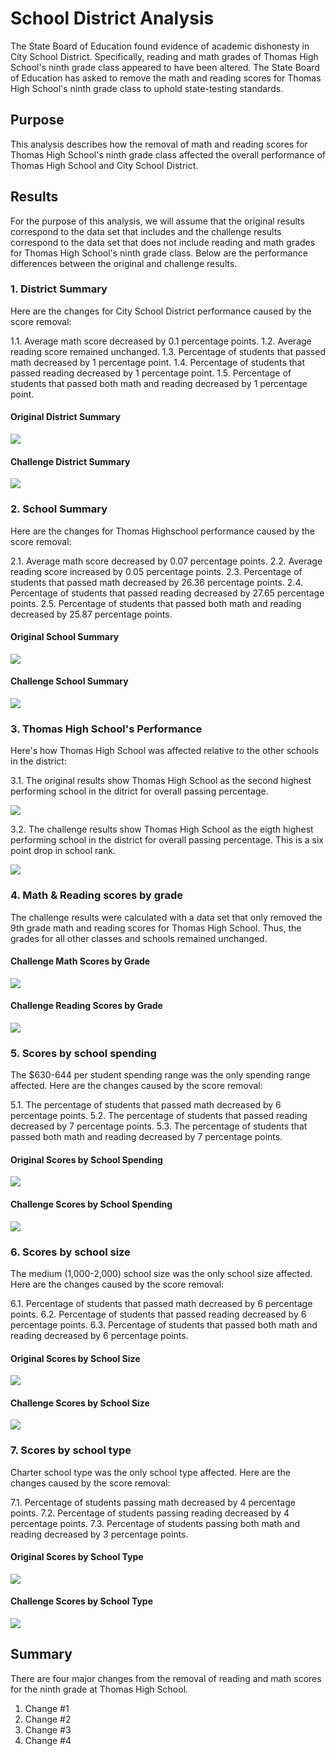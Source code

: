# School District Analysis
The State Board of Education found evidence of academic dishonesty in City School District. Specifically, reading and math grades of Thomas High School's ninth grade class appeared to have been altered. The State Board of Education has asked to remove the math and reading scores for Thomas High School's ninth grade class to uphold state-testing standards. 

## Purpose
This analysis describes how the removal of math and reading scores for Thomas High School's ninth grade class affected the overall performance of Thomas High School and City School District.    

## Results
For the purpose of this analysis, we will assume that the original results correspond to the data set that includes and the challenge results correspond to the data set that does not include reading and math grades for Thomas High School's ninth grade class. Below are the performance differences between the original and challenge results.

### 1. District Summary
Here are the changes for City School District performance caused by the score removal: 

1.1. Average math score decreased by 0.1 percentage points.
1.2. Average reading score remained unchanged.
1.3. Percentage of students that passed math decreased by 1 percentage point. 
1.4. Percentage of students that passed reading decreased by 1 percentage point. 
1.5. Percentage of students that passed both math and reading decreased by 1 percentage point. 

#### Original District Summary
![](Pictures/original_district_summary.png)

#### Challenge District Summary
![](Pictures/challenge_disctrict_summary.png)

### 2. School Summary
Here are the changes for Thomas Highschool performance caused by the score removal: 

2.1. Average math score decreased by 0.07 percentage points. 
2.2. Average reading score increased by 0.05 percentage points. 
2.3. Percentage of students that passed math decreased by 26.36 percentage points. 
2.4. Percentage of students that passed reading decreased by 27.65 percentage points. 
2.5. Percentage of students that passed both math and reading decreased by 25.87 percentage points. 

#### Original School Summary
![](Pictures/original_school_summary.png)

#### Challenge School Summary
![](Pictures/challenge_school_summary.png)

### 3. Thomas High School's Performance 
Here's how Thomas High School was affected relative to the other schools in the district:

3.1. The original results show Thomas High School as the second highest performing school in the ditrict for overall passing percentage. 
         
![](Pictures/original_top5.png)

3.2. The challenge results show Thomas High School as the eigth highest performing school in the district for overall passing percentage. This is a six point          drop in school rank. 
         
![](Pictures/challenge_TH_position.png) 

### 4. Math & Reading scores by grade
The challenge results were calculated with a data set that only removed the 9th grade math and reading scores for Thomas High School. Thus, the grades for all other classes and schools remained unchanged. 

#### Challenge Math Scores by Grade
![](Pictures/challenge_math_score_by_grade.png)
    
#### Challenge Reading Scores by Grade
![](Pictures/challenge_reading_score_by_grade.png)
    
### 5. Scores by school spending
The $630-644 per student spending range was the only spending range affected. Here are the changes caused by the score removal: 

5.1. The percentage of students that passed math decreased by 6 percentage points. 
5.2. The percentage of students that passed reading decreased by 7 percentage points. 
5.3. The percentage of students that passed both math and reading decreased by 7 percentage points. 
   
#### Original Scores by School Spending
![](Pictures/original_spending_summmary.png)
   
#### Challenge Scores by School Spending
![](Pictures/challenge_spending_summary.png)
   
### 6. Scores by school size
The medium (1,000-2,000) school size was the only school size affected. Here are the changes caused by the score removal: 

6.1. Percentage of students that passed math decreased by 6 percentage points. 
6.2. Percentage of students that passed reading decreased by 6 percentage points. 
6.3. Percentage of students that passed both math and reading decreased by 6 percentage points. 
   
#### Original Scores by School Size
![](Pictures/original_size_summary.png)
   
#### Challenge Scores by School Size
![](Pictures/challenge_size_summary.png)
   
### 7. Scores by school type
Charter school type was the only school type affected. Here are the changes caused by the score removal: 

7.1. Percentage of students passing math decreased by 4 percentage points. 
7.2. Percentage of students passing reading decreased by 4 percentage points. 
7.3. Percentage of students passing both math and reading decreased by 3 percentage points. 
   
#### Original Scores by School Type
![](Pictures/original_type_summary.png)
    
 #### Challenge Scores by School Type
![](Pictures/challenge_type_summary.png)
   
## Summary
There are four major changes from the removal of reading and math scores for the ninth grade at Thomas High School.  
1. Change #1
2. Change #2
3. Change #3
4. Change #4
